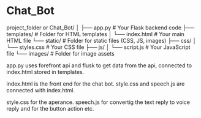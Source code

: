 # Chat_Bot

project_folder or Chat_Bot/
│
├── app.py               # Your Flask backend code
├── templates/           # Folder for HTML templates
│   └── index.html       # Your main HTML file
└── static/              # Folder for static files (CSS, JS, images)
    ├── css/
    │   └── styles.css   # Your CSS file
    ├── js/
    │   └── script.js    # Your JavaScript file
    └── images/          # Folder for image assets


app.py uses forefront api and flusk to get data from the api, connected to index.html stored in templates.

index.html is the front end for the chat bot. style.css and speech.js are connected with index.html.

style.css for the aperance. speech.js for convertig the text reply to voice reply and for the button action etc.
